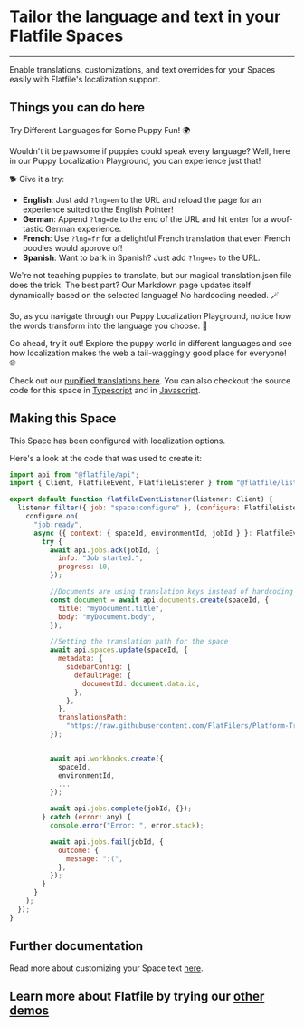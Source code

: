 # Tailor the language and text in your Flatfile Spaces

---

Enable translations, customizations, and text overrides for your Spaces easily with Flatfile's localization support.

## Things you can do here

Try Different Languages for Some Puppy Fun! 🌍

Wouldn't it be pawsome if puppies could speak every language? Well, here in our Puppy Localization Playground, you can experience just that!

🐕 Give it a try:

- **English**: Just add `?lng=en` to the URL and reload the page for an experience suited to the English Pointer!
- **German**: Append `?lng=de` to the end of the URL and hit enter for a woof-tastic German experience.
- **French**: Use `?lng=fr` for a delightful French translation that even French poodles would approve of!
- **Spanish**: Want to bark in Spanish? Just add `?lng=es` to the URL.

We're not teaching puppies to translate, but our magical translation.json file does the trick. The best part? Our Markdown page updates itself dynamically based on the selected language! No hardcoding needed. 🪄

So, as you navigate through our Puppy Localization Playground, notice how the words transform into the language you choose. 🌟

Go ahead, try it out! Explore the puppy world in different languages and see how localization makes the web a tail-waggingly good place for everyone! 🌐

Check out our [pupified translations here](https://github.com/FlatFilers/Platform-Translations/blob/kitchen-sink/locales/en/translation.json). You can also checkout the source code for this space in [Typescript](https://github.com/FlatFilers/flatfile-docs-kitchen-sink/blob/main/typescript/localization/index.ts) and in [Javascript](https://github.com/FlatFilers/flatfile-docs-kitchen-sink/blob/main/javascript/localization/index.js).

## Making this Space

This Space has been configured with localization options.

Here's a look at the code that was used to create it:

```jsx
import api from "@flatfile/api";
import { Client, FlatfileEvent, FlatfileListener } from "@flatfile/listener";

export default function flatfileEventListener(listener: Client) {
  listener.filter({ job: "space:configure" }, (configure: FlatfileListener) => {
    configure.on(
      "job:ready",
      async ({ context: { spaceId, environmentId, jobId } }: FlatfileEvent) => {
        try {
          await api.jobs.ack(jobId, {
            info: "Job started.",
            progress: 10,
          });

          //Documents are using translation keys instead of hardcoding strings
          const document = await api.documents.create(spaceId, {
            title: "myDocument.title",
            body: "myDocument.body",
          });

          //Setting the translation path for the space
          await api.spaces.update(spaceId, {
            metadata: {
              sidebarConfig: {
                defaultPage: {
                  documentId: document.data.id,
                },
              },
            },
            translationsPath:
              "https://raw.githubusercontent.com/FlatFilers/Platform-Translations/kitchen-sink/locales/en/translation.json",
          });


          await api.workbooks.create({
            spaceId,
            environmentId,
            ...
          });

          await api.jobs.complete(jobId, {});
        } catch (error: any) {
          console.error("Error: ", error.stack);

          await api.jobs.fail(jobId, {
            outcome: {
              message: ":(",
            },
          });
        }
      }
    );
  });
}
```

## Further documentation

Read more about customizing your Space text <a href="https://flatfile.com/docs/guides/localization" target="_blank">here</a>.

## Learn more about Flatfile by trying our <a href="https://platform.flatfile.com/getting-started" target="_blank">other demos</a>
